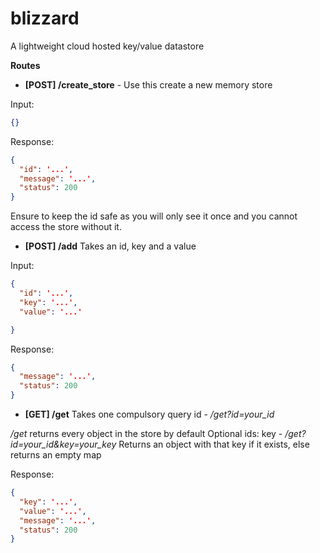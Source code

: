 # blizzard
A lightweight cloud hosted key/value datastore

**Routes**
-  **[POST] /create_store** - Use this create a new memory store

Input:
```json
{}
```

Response:
```json
{
  "id": '...',
  "message": '...',
  "status": 200
}
```

Ensure to keep the id safe as you will only see it once and you cannot access the store without it.

- **[POST] /add**
Takes an id, key and a value 

Input:
```json 
{
  "id": '...',
  "key": '...',
  "value": '...'

}
```

Response:
```json
{
  "message": '...',
  "status": 200
}
```

- **[GET] /get**
Takes one compulsory query
id - */get?id=your_id*

*/get* returns every object in the store by default
Optional ids:
key - */get?id=your_id&key=your_key* 
Returns an object with that key if it exists, else returns an empty map

Response: 
```json
{
  "key": '...',
  "value": '...',
  "message": '...',
  "status": 200
}
```
